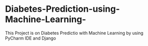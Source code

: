 # Diabetes-Prediction-using-Machine-Learning-
This Project is on Diabetes Predictio with Machine Learning by using PyCharm IDE and Django 
